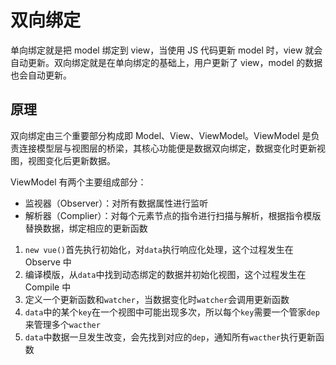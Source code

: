 # 双向绑定

单向绑定就是把 model 绑定到 view，当使用 JS 代码更新 model 时，view 就会自动更新。双向绑定就是在单向绑定的基础上，用户更新了 view，model 的数据也会自动更新。

## 原理

双向绑定由三个重要部分构成即 Model、View、ViewModel。ViewModel 是负责连接模型层与视图层的桥梁，其核心功能便是数据双向绑定，数据变化时更新视图，视图变化后更新数据。

ViewModel 有两个主要组成部分：

- 监视器（Observer）：对所有数据属性进行监听
- 解析器（Complier）：对每个元素节点的指令进行扫描与解析，根据指令模版替换数据，绑定相应的更新函数

1. `new vue()`首先执行初始化，对`data`执行响应化处理，这个过程发生在 Observe 中
2. 编译模版，从`data`中找到动态绑定的数据并初始化视图，这个过程发生在 Compile 中
3. 定义一个更新函数和`watcher`，当数据变化时`watcher`会调用更新函数
4. `data`中的某个`key`在一个视图中可能出现多次，所以每个`key`需要一个管家`dep`来管理多个`wacther`
5. `data`中数据一旦发生改变，会先找到对应的`dep`，通知所有`wacther`执行更新函数
